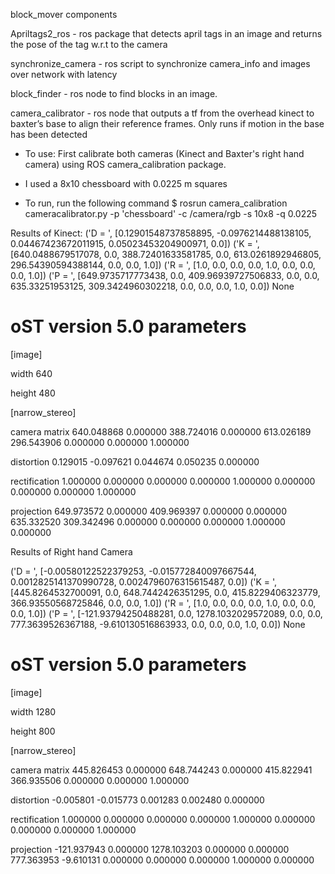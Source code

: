 

block_mover components

Apriltags2_ros - ros package that detects april tags in an image and returns the pose of the tag w.r.t to the camera

synchronize_camera - ros script to synchronize camera_info and images over network with latency

block_finder  - ros node to find blocks in an image.

camera_calibrator - ros node that outputs a tf from the overhead kinect to baxter’s base to align their reference frames. Only runs if motion in the base has been detected

* To use:
First calibrate both cameras (Kinect and Baxter's right hand camera) using ROS camera_calibration package.

* I used a 8x10 chessboard with 0.0225 m squares

* To run, run the following command 
$ rosrun camera_calibration cameracalibrator.py -p 'chessboard' -c /camera/rgb -s 10x8 -q 0.0225


Results of Kinect:
('D = ', [0.12901548737858895, -0.0976214488138105, 0.04467423672011915, 0.05023453204900971, 0.0])
('K = ', [640.0488679517078, 0.0, 388.72401633581785, 0.0, 613.0261892946805, 296.54390594388144, 0.0, 0.0, 1.0])
('R = ', [1.0, 0.0, 0.0, 0.0, 1.0, 0.0, 0.0, 0.0, 1.0])
('P = ', [649.9735717773438, 0.0, 409.96939727506833, 0.0, 0.0, 635.33251953125, 309.3424960302218, 0.0, 0.0, 0.0, 1.0, 0.0])
None
# oST version 5.0 parameters


[image]

width
640

height
480

[narrow_stereo]

camera matrix
640.048868 0.000000 388.724016
0.000000 613.026189 296.543906
0.000000 0.000000 1.000000

distortion
0.129015 -0.097621 0.044674 0.050235 0.000000

rectification
1.000000 0.000000 0.000000
0.000000 1.000000 0.000000
0.000000 0.000000 1.000000

projection
649.973572 0.000000 409.969397 0.000000
0.000000 635.332520 309.342496 0.000000
0.000000 0.000000 1.000000 0.000000



Results of Right hand Camera

('D = ', [-0.00580122522379253, -0.015772840097667544, 0.0012825141370990728, 0.0024796076315615487, 0.0])
('K = ', [445.8264532700091, 0.0, 648.7442426351295, 0.0, 415.8229406323779, 366.93550568725846, 0.0, 0.0, 1.0])
('R = ', [1.0, 0.0, 0.0, 0.0, 1.0, 0.0, 0.0, 0.0, 1.0])
('P = ', [-121.93794250488281, 0.0, 1278.1032029572089, 0.0, 0.0, 777.3639526367188, -9.610130516863933, 0.0, 0.0, 0.0, 1.0, 0.0])
None
# oST version 5.0 parameters


[image]

width
1280

height
800

[narrow_stereo]

camera matrix
445.826453 0.000000 648.744243
0.000000 415.822941 366.935506
0.000000 0.000000 1.000000

distortion
-0.005801 -0.015773 0.001283 0.002480 0.000000

rectification
1.000000 0.000000 0.000000
0.000000 1.000000 0.000000
0.000000 0.000000 1.000000

projection
-121.937943 0.000000 1278.103203 0.000000
0.000000 777.363953 -9.610131 0.000000
0.000000 0.000000 1.000000 0.000000
